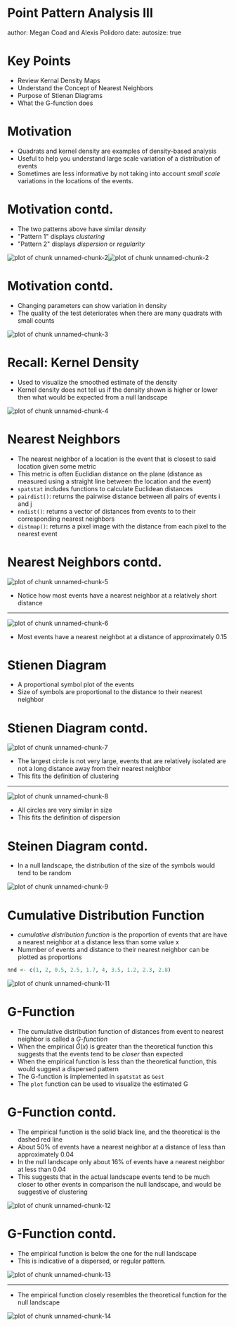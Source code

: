 Point Pattern Analysis III
========================================================
author: Megan Coad and Alexis Polidoro
date: 
autosize: true

Key Points
========================================================

- Review Kernal Density Maps 
- Understand the Concept of Nearest Neighbors 
- Purpose of Stienan Diagrams
- What the G-function does



Motivation
========================================================



- Quadrats and kernel density are examples of density-based analysis
- Useful to help you understand large scale variation of a distribution of events
- Sometimes are less informative by not taking into account _small scale_ variations in the locations of the events.


Motivation contd. 
========================================================

- The two patterns above have similar _density_
- "Pattern 1" displays _clustering_
- "Pattern 2" displays _dispersion_ or _regularity_

![plot of chunk unnamed-chunk-2](12-Point-Pattern-Analysis-III-Slides-figure/unnamed-chunk-2-1.png)![plot of chunk unnamed-chunk-2](12-Point-Pattern-Analysis-III-Slides-figure/unnamed-chunk-2-2.png)


Motivation contd. 
========================================================
- Changing parameters can show variation in density 
- The quality of the test deteriorates when there are many quadrats with small counts

![plot of chunk unnamed-chunk-3](12-Point-Pattern-Analysis-III-Slides-figure/unnamed-chunk-3-1.png)

Recall: Kernel Density
========================================================
-  Used to visualize the smoothed estimate of the density
- Kernel density does not tell us if the density shown is higher or lower then what would be expected from a null landscape 

![plot of chunk unnamed-chunk-4](12-Point-Pattern-Analysis-III-Slides-figure/unnamed-chunk-4-1.png)

Nearest Neighbors
========================================================

- The nearest neighbor of a location is the event that is closest to said location given some metric
- This metric is often Euclidian distance on the plane (distance as measured using a straight line between the location and the event)
-  `spatstat` includes functions to calculate Euclidean distances
- `pairdist()`: returns the pairwise distance between all pairs of events i and j
- `nndist()`: returns a vector of distances from events to to their corresponding nearest neighbors
- `distmap()`: returns a pixel image with the distance from each pixel to the nearest event

Nearest Neighbors contd. 
========================================================

![plot of chunk unnamed-chunk-5](12-Point-Pattern-Analysis-III-Slides-figure/unnamed-chunk-5-1.png)
- Notice how most events have a nearest neighbor at a relatively short distance

***

![plot of chunk unnamed-chunk-6](12-Point-Pattern-Analysis-III-Slides-figure/unnamed-chunk-6-1.png)
- Most events have a nearest neighbot at a distance of approximately 0.15

Stienen Diagram
========================================================

-  A proportional symbol plot of the events 
- Size of symbols are proportional to the distance to their nearest neighbor


Stienen Diagram contd. 
========================================================
![plot of chunk unnamed-chunk-7](12-Point-Pattern-Analysis-III-Slides-figure/unnamed-chunk-7-1.png)
- The largest circle is not very large, events that are relatively isolated are not a long distance away from their nearest neighbor
- This fits the definition of clustering

***

![plot of chunk unnamed-chunk-8](12-Point-Pattern-Analysis-III-Slides-figure/unnamed-chunk-8-1.png)
- All circles are very similar in size
- This fits the definition of dispersion

Steinen Diagram contd. 
========================================================
- In a null landscape, the distribution of the size of the symbols would tend to be random

![plot of chunk unnamed-chunk-9](12-Point-Pattern-Analysis-III-Slides-figure/unnamed-chunk-9-1.png)


Cumulative Distribution Function
========================================================

-  _cumulative distribution function_  is the proportion of events that are have a nearest neighbor at a distance less than some value x
- Nummber of events and distance to their nearest neighbor can be plotted as proportions

```r
nnd <- c(1, 2, 0.5, 2.5, 1.7, 4, 3.5, 1.2, 2.3, 2.8)
```

![plot of chunk unnamed-chunk-11](12-Point-Pattern-Analysis-III-Slides-figure/unnamed-chunk-11-1.png)

G-Function
========================================================

- The cumulative distribution function of distances from event to nearest neighbor is called a _G-function_
- When the empirical $\hat{G}(x)$ is greater than the theoretical function this suggests that the events tend to be _closer_ than expected
- When the empirical function is less than the theoretical function, this would suggest a dispersed pattern
- The G-function is implemented in `spatstat` as `Gest`
- The `plot` function can be used to visualize the estimated G


G-Function contd. 
========================================================

- The empirical function is the solid black line, and the theoretical is the dashed red line
- About 50% of events have a nearest neighbor at a distance of less than approximately 0.04
- In the null landscape only about 16% of events have a nearest neighbor at less than 0.04
- This suggests that in the actual landscape events tend to be much closer to other events in comparison the null landscape, and would be suggestive of clustering

![plot of chunk unnamed-chunk-12](12-Point-Pattern-Analysis-III-Slides-figure/unnamed-chunk-12-1.png)

G-Function contd. 
========================================================

- The empirical function is below the one for the null landscape
- This is indicative of a dispersed, or regular pattern.

![plot of chunk unnamed-chunk-13](12-Point-Pattern-Analysis-III-Slides-figure/unnamed-chunk-13-1.png)

***

- The empirical function closely resembles the theoretical function for the null landscape

![plot of chunk unnamed-chunk-14](12-Point-Pattern-Analysis-III-Slides-figure/unnamed-chunk-14-1.png)
